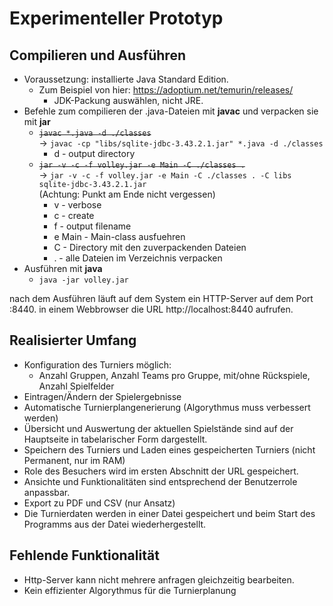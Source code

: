 # Experimenteller Prototyp
## Compilieren und Ausführen
- Voraussetzung: installierte Java Standard Edition.
  - Zum Beispiel von hier: https://adoptium.net/temurin/releases/
    - JDK-Packung auswählen, nicht JRE.
- Befehle zum compilieren der .java-Dateien mit **javac** und verpacken sie mit **jar**
  - ~~`javac *.java -d ./classes`~~ <br> -> `javac -cp "libs/sqlite-jdbc-3.43.2.1.jar" *.java -d ./classes`
    - d - output directory
  - ~~`jar -v -c -f volley.jar -e Main -C ./classes .`~~ <br> ->  `jar -v -c -f volley.jar -e Main -C ./classes . -C libs sqlite-jdbc-3.43.2.1.jar` <br> (Achtung: Punkt am Ende nicht vergessen)
    - v - verbose
    - c - create
	- f - output filename
	- e Main - Main-class ausfuehren
	- C - Directory mit den zuverpackenden Dateien
	- . - alle Dateien im Verzeichnis verpacken
- Ausführen mit **java**
  - `java -jar volley.jar`
  
nach dem Ausführen läuft auf dem System ein HTTP-Server auf dem Port :8440.
in einem Webbrowser die URL http://localhost:8440 aufrufen.

## Realisierter Umfang
- Konfiguration des Turniers möglich:
  - Anzahl Gruppen, Anzahl Teams pro Gruppe, mit/ohne Rückspiele, Anzahl Spielfelder
- Eintragen/Ändern der Spielergebnisse
- Automatische Turnierplangenerierung (Algorythmus muss verbessert werden)
- Übersicht und Auswertung der aktuellen Spielstände sind auf der Hauptseite in tabelarischer Form dargestellt.
- Speichern des Turniers und Laden eines gespeicherten Turniers (nicht Permanent, nur im RAM)
- Role des Besuchers wird im ersten Abschnitt der URL gespeichert.
- Ansichte und Funktionalitäten sind entsprechend der Benutzerrole anpassbar.
- Export zu PDF und CSV (nur Ansatz)
- Die Turnierdaten werden in einer Datei gespeichert und beim Start des Programms aus der Datei wiederhergestellt.

## Fehlende Funktionalität
- Http-Server kann nicht mehrere anfragen gleichzeitig bearbeiten.
- Kein effizienter Algorythmus für die Turnierplanung

